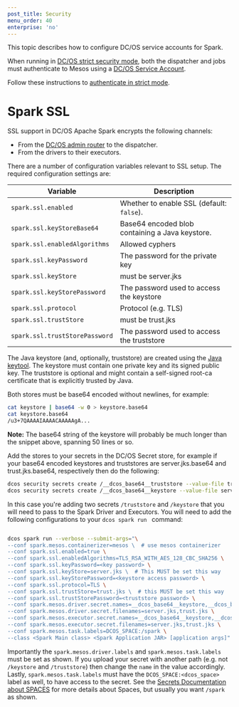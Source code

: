 ```yaml
---
post_title: Security
menu_order: 40
enterprise: 'no'
---
```


This topic describes how to configure DC/OS service accounts for Spark.

When running in [DC/OS strict security mode](https://docs.mesosphere.com/1.9/security/), both the dispatcher and jobs must authenticate to Mesos using a [DC/OS Service Account](https://docs.mesosphere.com/1.9/security/service-auth/).

Follow these instructions to [authenticate in strict mode](https://docs.mesosphere.com/service-docs/spark/spark-auth/).

# Spark SSL

SSL support in DC/OS Apache Spark encrypts the following channels:

*   From the [DC/OS admin router][11] to the dispatcher.
*   From the drivers to their executors.

There are a number of configuration variables relevant to SSL setup. The required configuration settings are:

| Variable                         | Description                                     |
|----------------------------------|-------------------------------------------------|
| `spark.ssl.enabled`              | Whether to enable SSL (default: `false`).       |
| `spark.ssl.keyStoreBase64`       | Base64 encoded blob containing a Java keystore. |
| `spark.ssl.enabledAlgorithms`    | Allowed cyphers                                 |
| `spark.ssl.keyPassword`          | The password for the private key                |
| `spark.ssl.keyStore`             | must be server.jks                              |
| `spark.ssl.keyStorePassword`     | The password used to access the keystore        |
| `spark.ssl.protocol`             |  Protocol (e.g. TLS)                            |
| `spark.ssl.trustStore`           | must be trust.jks                               |
| `spark.ssl.trustStorePassword`   | The password used to access the truststore      |


The Java keystore (and, optionally, truststore) are created using the [Java keytool][12]. The keystore must contain one private key and its signed public key. The truststore is optional and might contain a self-signed root-ca certificate that is explicitly trusted by Java.

Both stores must be base64 encoded without newlines, for example:

```bash
cat keystore | base64 -w 0 > keystore.base64
cat keystore.base64
/u3+7QAAAAIAAAACAAAAAgA...
```

**Note:** The base64 string of the keystore will probably be much longer than the snippet above, spanning 50 lines or so.

Add the stores to your secrets in the DC/OS Secret store, for example if your base64 encoded keystores and truststores are server.jks.base64 and trust.jks.base64, respectively then do the following: 

```bash
dcos security secrets create /__dcos_base64__truststore --value-file trust.jks.base64
dcos security secrets create /__dcos_base64__keystore --value-file server.jks.base64
```

In this case you're adding two secrets `/truststore` and `/keystore` that you will need to pass to the Spark Driver and Executors. You will need to add the following configurations to your `dcos spark run ` command:

```bash

dcos spark run --verbose --submit-args="\
--conf spark.mesos.containerizer=mesos \  # use mesos containerizer
--conf spark.ssl.enabled=true \
--conf spark.ssl.enabledAlgorithms=TLS_RSA_WITH_AES_128_CBC_SHA256 \
--conf spark.ssl.keyPassword=<key password> \
--conf spark.ssl.keyStore=server.jks \  # This MUST be set this way
--conf spark.ssl.keyStorePassword=<keystore access password> \
--conf spark.ssl.protocol=TLS \
--conf spark.ssl.trustStore=trust.jks \  # this MUST be set this way
--conf spark.ssl.trustStorePassword=<truststore password> \
--conf spark.mesos.driver.secret.names=__dcos_base64__keystore,__dcos_base64__truststore \
--conf spark.mesos.driver.secret.filenames=server.jks,trust.jks \
--conf spark.mesos.executor.secret.names=__dcos_base64__keystore,__dcos_base64__truststore \
--conf spark.mesos.executor.secret.filenames=server.jks,trust.jks \
--conf spark.mesos.task.labels=DCOS_SPACE:/spark \
--class <Spark Main class> <Spark Application JAR> [application args]"
```

Importantly the `spark.mesos.driver.labels` and `spark.mesos.task.labels` must be set as shown. If you upload your secret with another path (e.g. not `/keystore` and `/truststore`) then change the `name` in the value accordingly. Lastly, `spark.mesos.task.labels` must have the `DCOS_SPACE:<dcos_space>` label as well, to have access to the secret. See the [Secrets Documentation about SPACES][13] for more details about Spaces, but usually you want `/spark` as shown.


 [11]: https://docs.mesosphere.com/1.9/overview/architecture/components/
 [12]: http://docs.oracle.com/javase/8/docs/technotes/tools/unix/keytool.html
 [13]: https://docs.mesosphere.com/service-docs/spark/v2.0.1-2.2.0-1/run-job/
